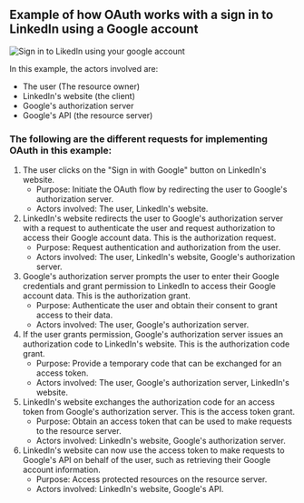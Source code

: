 ## Example of how OAuth works with a sign in to LinkedIn using a Google account
![Sign in to LikedIn using your google account](https://blog.waalaxy.com/wp-content/uploads/2021/03/linkedin-sign-in.png "Optional title")

In this example, the actors involved are:

- The user (The resource owner)
- LinkedIn's website (the client)
- Google's authorization server
- Google's API (the resource server)

### The following are the different requests for implementing OAuth in this example:

1. The user clicks on the "Sign in with Google" button on LinkedIn's website.
    * Purpose: Initiate the OAuth flow by redirecting the user to Google's authorization server.
    * Actors involved: The user, LinkedIn's website.
2. LinkedIn's website redirects the user to Google's authorization server with a request to authenticate the user and request authorization to access their Google account data. This is the authorization request.
    * Purpose: Request authentication and authorization from the user.
    * Actors involved: The user, LinkedIn's website, Google's authorization server.
3. Google's authorization server prompts the user to enter their Google credentials and grant permission to LinkedIn to access their Google account data. This is the authorization grant.
    * Purpose: Authenticate the user and obtain their consent to grant access to their data.
    * Actors involved: The user, Google's authorization server.
4. If the user grants permission, Google's authorization server issues an authorization code to LinkedIn's website. This is the authorization code grant.
    * Purpose: Provide a temporary code that can be exchanged for an access token.
    * Actors involved: The user, Google's authorization server, LinkedIn's website.
5. LinkedIn's website exchanges the authorization code for an access token from Google's authorization server. This is the access token grant.
    * Purpose: Obtain an access token that can be used to make requests to the resource server.
    * Actors involved: LinkedIn's website, Google's authorization server.
6. LinkedIn's website can now use the access token to make requests to Google's API on behalf of the user, such as retrieving their Google account information.
    * Purpose: Access protected resources on the resource server.
    * Actors involved: LinkedIn's website, Google's API.